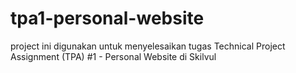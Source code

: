 # tpa1-personal-website

project ini digunakan untuk menyelesaikan tugas Technical Project Assignment (TPA) #1 - Personal Website di Skilvul
